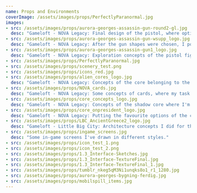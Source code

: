 ```yaml
---
name: Props and Environments
coverImage: /assets/images/props/PerfectlyParanormal.jpg
images:
- src: /assets/images/props/aurora-georges-assassin-gun-round2-gl.jpg
  desc: "Gameloft - NOVA Legacy: Final design of the pistol, where option A got chosen. This one is a part of the shadow pack."
- src: /assets/images/props/aurora-georges-assassin-gun-wsupp_logo.jpg
  desc: "Gameloft - NOVA Legacy: After the gun shapes were chosen, I polished the designs further."
- src: /assets/images/props/aurora-georges-assassin-gun1_logo.jpg
  desc: "Gameloft - NOVA Legacy: Exploration concepts of the pistol figuring what shapes works best."
- src: /assets/images/props/PerfectlyParanormal.jpg
- src: /assets/images/props/scenery_test.png
- src: /assets/images/props/icons_red.jpg
- src: /assets/images/props/alien_cores_logo.jpg
  desc: "Gameloft - NOVA Legacy: Concepts of the core belonging to the alien race."
- src: /assets/images/props/NOVA_cards.jpg
  desc: "Gameloft - NOVA Legacy: Some concepts of cards, where my task was to upgrade the design of the original ones on the left."
- src: /assets/images/props/core_concepts_logo.jpg
  desc: "Gameloft - NOVA Legacy: Concepts of the shadow core where I'm using the designs on the left as a base to develop the design further."
- src: /assets/images/props/core_onpresident_logo.jpg
  desc: "Gameloft - NOVA Legacy: Putting the favourite options of the core on the model for better visualisation."
- src: /assets/images/props/LBC_AncientGreece2_logo.jpg
  desc: "Gameloft - Little Big City: Architecture concepts I did for theme changes."
- src: /assets/images/props/ingame_screens.jpg
  desc: "Some in-game screens I've drawn in different styles."
- src: /assets/images/props/icon_test_1.png
- src: /assets/images/props/icon_test_2.png
- src: /assets/images/props/1.3_Interface-Sketches.jpg
- src: /assets/images/props/1.3_Interface-TextureFinal.jpg
- src: /assets/images/props/1.3_Interface-TextureFinal_1.jpg
- src: /assets/images/props/tumblr_nkeg5qM3Ni1unqks8o1_r1_1280.jpg
- src: /assets/images/props/aurora-georges-bygning-ferdig.jpg
- src: /assets/images/props/mobilspill_items.jpg
---
```

